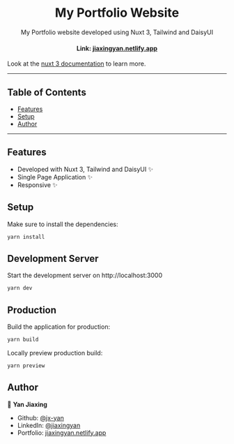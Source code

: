 <h1 align="center">My Portfolio Website</h1>

<p align="center">My Portfolio website developed using Nuxt 3, Tailwind and DaisyUI</p>

<h4 align="center">Link: <a href="https://jiaxingyan.netlify.app/">jiaxingyan.netlify.app</a></h4>

Look at the [nuxt 3 documentation](https://v3.nuxtjs.org) to learn more.

---

## Table of Contents

- [Features](#features)
- [Setup](#setup)
- [Author](#author)

---

## Features
- Developed with Nuxt 3, Tailwind and DaisyUI ✨
- Single Page Application ✨
- Responsive ✨


## Setup

Make sure to install the dependencies:

```bash
yarn install
```

## Development Server

Start the development server on http://localhost:3000

```bash
yarn dev
```

## Production

Build the application for production:

```bash
yarn build
```

Locally preview production build:

```bash
yarn preview
```

## Author
👤 **Yan Jiaxing**

* Github: [@jx-yan](https://github.com/jx-yan)
* LinkedIn: [@jiaxingyan](https://www.linkedin.com/in/jiaxingyan/)
* Portfolio: [jiaxingyan.netlify.app](https://jiaxingyan.netlify.app/)
